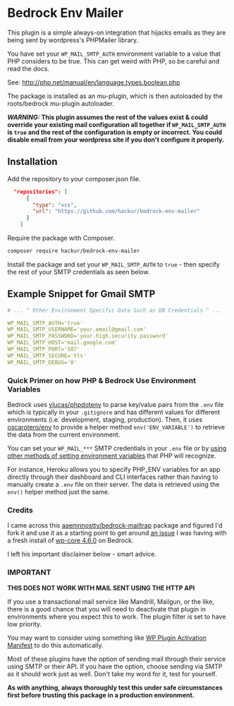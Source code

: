 # Bedrock Env Mailer

This plugin is a simple always-on integration that hijacks emails as they are being sent by wordpress's PHPMailer library.

You have set your `WP_MAIL_SMTP_AUTH` environment variable to a value that PHP considers to be true. This can get weird with PHP, so be careful and read the docs.

See: http://php.net/manual/en/language.types.boolean.php

The package is installed as an mu-plugin, which is then autoloaded by the roots/bedrock mu-plugin autoloader.

**_WARNING:_ This plugin assumes the rest of the values exist & could override your existing mail configuration all together if `WP_MAIL_SMTP_AUTH` is `true` and the rest of the configuration is empty or incorrect. You could disable email from your wordpress site if you don't configure it properly.**


## Installation

Add the repository to your composer.json file.
```json
  "repositories": [
      {
        "type": "vcs",
        "url": "https://github.com/hackur/bedrock-env-mailer"
      }
    ]
```

Require the package with Composer.
```bash
composer require hackur/bedrock-env-mailer
```
Install the package and set your `WP_MAIL_SMTP_AUTH` to `true` - then specify the rest of your SMTP credentials as seen below.

## Example Snippet for Gmail SMTP

```YAML
# ... ^ Other Environment Specific Data Such as DB Credentials ^ ...

WP_MAIL_SMTP_AUTH='true'
WP_MAIL_SMTP_USERNAME='your.email@gmail.com'
WP_MAIL_SMTP_PASSWORD='your.high.security.password'
WP_MAIL_SMTP_HOST='mail.google.com'
WP_MAIL_SMTP_PORT='587'
WP_MAIL_SMTP_SECURE='tls'
WP_MAIL_SMTP_DEBUG='0'
```

### Quick Primer on how PHP & Bedrock Use Environment Variables
Bedrock uses [vlucas/phpdotenv](https://github.com/vlucas/phpdotenv) to parse key/value pairs from the `.env` file which is typically in your `.gitignore` and has different values for different environments (i.e. development, staging, production). Then, it uses [oscarotero/env](https://github.com/oscarotero/env) to provide a helper method `env('ENV_VARIABLE')` to retrieve the data from the current environment.

You can set your `WP_MAIL_***` SMTP credentials in your `.env` file or by [using other methods of setting environment variables](https://github.com/vlucas/phpdotenv#php-dotenv) that PHP will recognize.

For instance, Heroku allows you to specify PHP_ENV variables for an app directly through their dashboard and CLI interfaces rather than having to manually create a `.env` file on their server. The data is retrieved using the `env()` helper method just the same.


### Credits
I came across this [aaemnnosttv/bedrock-mailtrap](https://github.com/aaemnnosttv/bedrock-mailtrap) package and figured I'd fork it and use it as a starting point to get around [an issue](https://github.com/Automattic/vip-quickstart/issues/512#issue-165799484) I was having with a fresh install of [wp-core 4.6.0](https://core.trac.wordpress.org/ticket/25239) on Bedrock.

I left his important disclaimer below - smart advice.

### IMPORTANT
**THIS DOES NOT WORK WITH MAIL SENT USING THE HTTP API**

If you use a transactional mail service like Mandrill, Mailgun, or the like, there is a good chance that you will need to deactivate that plugin in environments where you expect this to work. The plugin filter is set to have low priority.

You may want to consider using something like [WP Plugin Activation Manifest](https://github.com/PrimeTimeCode/wp-plugin-activation-manifest) to do this automatically.

Most of these plugins have the option of sending mail through their service using SMTP or their API. If you have the option, choose sending via SMTP as it should work just as well. Don't take my word for it, test for yourself.

**As with anything, always thoroughly test this under safe circumstances first before trusting this package in a production environment.**
